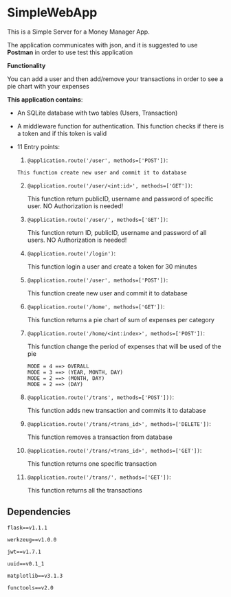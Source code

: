 # SimpleWebApp
This is a Simple Server for a Money Manager App.

The application communicates with json, and it is suggested to use __Postman__ in order to use test this application  


__Functionality__

You can add a user and then add/remove your transactions in order to see a pie chart with your expenses 



__This application contains__:

- An SQLite database with two tables (Users, Transaction)
- A middleware function for authentication. This function checks if there is a token and if this token is valid 
- 11 Entry points:

    1. ```@application.route('/user', methods=['POST'])```:
      
      This function create new user and commit it to database


    2. ```@application.route('/user/<int:id>', methods=['GET'])```:
       
       This function return publicID, username and password of specific user.
           NO Authorization is needed!

    3. ```@application.route('/user/', methods=['GET'])```: 
         
         This function return ID, publicID, username and password of all users.
          NO Authorization is needed!

    4. ```@application.route('/login')```: 
         
         This function login a user and create a token for 30 minutes

    5. ```@application.route('/user', methods=['POST'])```: 
         
         This function create new user and commit it to database

    6. ```@application.route('/home', methods=['GET'])```: 
         
         This function returns a pie chart of sum of expenses per category

    7. ```@application.route('/home/<int:index>', methods=['POST'])```:
         
         This function change the period of expenses that will be used of the pie

          ```
          MODE = 4 ==> OVERALL
          MODE = 3 ==> (YEAR, MONTH, DAY)
          MODE = 2 ==> (MONTH, DAY)
          MODE = 2 ==> (DAY)
          ```

    8. ```@application.route('/trans', methods=['POST']))```: 
         
         This function adds new transaction and commits it to database

    9. ```@application.route('/trans/<trans_id>', methods=['DELETE'])```:
         
         This function removes a transaction from database

    10. ```@application.route('/trans/<trans_id>', methods=['GET'])```: 
           
           This function returns one specific transaction

    11. ```@application.route('/trans/', methods=['GET'])```: 
           
           This function returns all the transactions
           
           
## Dependencies 

```flask==v1.1.1```

```werkzeug==v1.0.0```

```jwt==v1.7.1```

```uuid==v0.1_1```

```matplotlib==v3.1.3```

```functools==v2.0```
